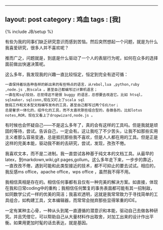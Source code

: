 
---
layout: post
category : 鸡血
tags : [我]
---
{% include JB/setup %}

有些为我的同事们缺乏研究意识而感到苦恼。然后突然想起一个问题，就是为什么我喜爱研究，很多人并不喜欢呢？

推而广之，问题就是，到底是什么驱动了一个人的表层行为呢，如何在众多的选择面前做出快速决策呢。

这么多年，我发现我的兴趣一直比较恒定，恒定到完全有迹可循：

	一直保持着玩各种各样的新出来的有些特点的语言，从rebol,lua ,python,ruby ,node.js ,到scala 。甚至自己都编写过计算机语言；
	一直在和sql较劲，总觉得这不是很 buggy 的语言，总想要去改造它。比如 htsql，sqlmaker，sqlconn,现在又盯上了scala sql
	鼓捣工作和文本型文档编写发布的工具，甚至自己都写过两个Editor；
	总是奢求一体化的，组件化的工具，而不太喜欢那些组合型的，各做各的。比如lotus notes,ROR，现在又看上了dropwizard,node.js 。

有时候也会怀疑自己——不是这么多年了，真的会有这样的工具吗。但是我就是顽固的等待，尝试。告诉自己，一定会有。这让我吃了不少苦头，让我不如那些实用主义者那么容易变通，总是抵抗那些我不喜欢，但是人人都在用的工具。但是正是这样的完美本能，驱动我不断的去研究，尝试，发现，孜孜不倦。

我喜欢文本，而不是二进制。我一直尝试各种基于纯文本的文档工具。从最早的latex，到markdown,wiki,git pages,gollum。这么多年走下来，一步步的靠近，一直孜孜不倦，遇到可能和此类型接近的技术，都不可抑止的要去试试。相应的，我反感ms office，apache office，wps office ，虽然我不得不用。

我相信真相是存在的。相信任何事都有且仅有一种完美的解决方案。如直接，体现在我和日常coding中的重构；我相信任何繁复的事务表面都可能有其一招制敌，如同数学公式一样的优美的简洁；我喜欢透明，这就是我常常致力于寻找简单的工具组合，如构建工具，文本编辑器，而常常会抛弃那些显得笨重的IDE。

一定有某种主心骨，一种从头到尾一直遵循的潜意识和本能，驱动自己去做各种研究。并且凭借它，可以帮助自己从大量材料作出取舍，对加工出来的设计作出平衡。如果用更加时髦的话去表达，就是基因。



